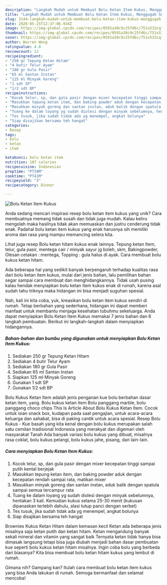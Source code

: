 ```yaml
---
description: "Langkah Mudah untuk Membuat Bolu Ketan Item Kukus, Menggugah Selera"
title: "Langkah Mudah untuk Membuat Bolu Ketan Item Kukus, Menggugah Selera"
slug: 3144-langkah-mudah-untuk-membuat-bolu-ketan-item-kukus-menggugah-selera
date: 2020-05-25T12:37:06.934Z
image: https://img-global.cpcdn.com/recipes/0591a30c9c25fd6c/751x532cq70/bolu-ketan-item-kukus-foto-resep-utama.jpg
thumbnail: https://img-global.cpcdn.com/recipes/0591a30c9c25fd6c/751x532cq70/bolu-ketan-item-kukus-foto-resep-utama.jpg
cover: https://img-global.cpcdn.com/recipes/0591a30c9c25fd6c/751x532cq70/bolu-ketan-item-kukus-foto-resep-utama.jpg
author: Warren Wong
ratingvalue: 4.8
reviewcount: 12
recipeingredient:
- "250 gr Tepung Ketan Hitam"
- "4 butir Telur Ayam"
- "180 gr Gula Pasir"
- "65 ml Santan Instan"
- "125 ml Minyak Goreng"
- "1 sdt SP"
- "1/2 sdt BP"
recipeinstructions:
- "Kocok telur, sp, dan gula pasir dengan mixer kecepatan tinggi sampai putih kental berjejak"
- "Masukkan tepung ketan item, dan baking powder aduk dengan kecepatan rendah sampai rata, matikan mixer"
- "Masukkan minyak goreng dan santan instan, aduk balik dengan spatula sampai semua tercampur rata"
- "Tuang ke dalam loyang yg sudah diolesi dengan minyak sebelumnya, hentakan 3 kali. Kemudian kukus selama 25-30 menit (kukusan dipanaskan terlebih dahulu, alasi tutup panci dengan serbet)"
- "Tes tusuk, jika sudah tidak ada yg menempel, angkat bolunya"
- "Siap disajikan bersama teh hangat"
categories:
- Resep
tags:
- bolu
- ketan
- item

katakunci: bolu ketan item 
nutrition: 187 calories
recipecuisine: Indonesian
preptime: "PT39M"
cooktime: "PT41M"
recipeyield: "3"
recipecategory: Dinner

---
```



![Bolu Ketan Item Kukus](https://img-global.cpcdn.com/recipes/0591a30c9c25fd6c/751x532cq70/bolu-ketan-item-kukus-foto-resep-utama.jpg)

Anda sedang mencari inspirasi resep bolu ketan item kukus yang unik? Cara membuatnya memang tidak susah dan tidak juga mudah. Kalau keliru mengolah maka hasilnya tidak akan memuaskan dan justru cenderung tidak enak. Padahal bolu ketan item kukus yang enak harusnya sih memiliki aroma dan rasa yang mampu memancing selera kita.

Lihat juga resep Bolu ketan hitam kukus enak lainnya. Tepung ketan Item, telur, gula pasir, mentega cair / minyak sayur jg boleh, skm, Bakingpowder, Olesan cetakan : mentega, Topping : gula halus di ayak. Cara membuat bolu kukus ketan hitam.

Ada beberapa hal yang sedikit banyak berpengaruh terhadap kualitas rasa dari bolu ketan item kukus, mulai dari jenis bahan, lalu pemilihan bahan segar sampai cara membuat dan menghidangkannya. Tidak usah pusing kalau hendak menyiapkan bolu ketan item kukus enak di rumah, karena asal sudah tahu triknya maka hidangan ini bisa menjadi suguhan spesial.


Nah, kali ini kita coba, yuk, kreasikan bolu ketan item kukus sendiri di rumah. Tetap berbahan yang sederhana, hidangan ini dapat memberi manfaat untuk membantu menjaga kesehatan tubuhmu sekeluarga. Anda dapat menyiapkan Bolu Ketan Item Kukus memakai 7 jenis bahan dan 6 langkah pembuatan. Berikut ini langkah-langkah dalam menyiapkan hidangannya.

<!--inarticleads1-->

##### Bahan-bahan dan bumbu yang digunakan untuk menyiapkan Bolu Ketan Item Kukus:

1. Sediakan 250 gr Tepung Ketan Hitam
1. Sediakan 4 butir Telur Ayam
1. Sediakan 180 gr Gula Pasir
1. Sediakan 65 ml Santan Instan
1. Siapkan 125 ml Minyak Goreng
1. Gunakan 1 sdt SP
1. Gunakan 1/2 sdt BP


Bolu Kukus Ketan Item adalah jenis penganan kue bolu berbahan dasar ketan item, yang. Bolu kukus ketan item Bolu panggang marble, bolu panggang choco chips This Is Article About Bolu Kukus Ketan Item. Cocok untuk isian snack box, kudapan pada saat pengajian, untuk acara-acara keluarga dan sahabat, bisa di paking cantik untuk acara spesial. Resep Bolu Kukus - Kue basah yang kita kenal dengan bolu kukus merupakan salah satu cemilan tradisional Indonesia yang merakyat dan digemari oleh masyarakat Tanah Ada banyak variasi bolu kukus yang dibuat, misalnya rasa coklat, bolu kukus pelangi, bolu kukus jahe, pisang, dan lain-lain. 

<!--inarticleads2-->

##### Cara menyiapkan Bolu Ketan Item Kukus:

1. Kocok telur, sp, dan gula pasir dengan mixer kecepatan tinggi sampai putih kental berjejak
1. Masukkan tepung ketan item, dan baking powder aduk dengan kecepatan rendah sampai rata, matikan mixer
1. Masukkan minyak goreng dan santan instan, aduk balik dengan spatula sampai semua tercampur rata
1. Tuang ke dalam loyang yg sudah diolesi dengan minyak sebelumnya, hentakan 3 kali. Kemudian kukus selama 25-30 menit (kukusan dipanaskan terlebih dahulu, alasi tutup panci dengan serbet)
1. Tes tusuk, jika sudah tidak ada yg menempel, angkat bolunya
1. Siap disajikan bersama teh hangat


Brownies Kukus Ketan Hitam dalam kemasan kecil Ketan ada beberapa jenis misalnya saja ketan putih dan ketan hitam. Ketan mengandung banyak sekali mineral dan vitamin yang sangat baik Ternyata ketan tidak hanya bisa dimasak langsung tetapi bisa juga diubah menjadi bahan dasar pembuatan kue seperti bolu kukus ketan hitam misalnya. Ingin coba bolu yang berbeda dari biasanya? Kita bisa membuat bolu ketan hitam kukus yang lembut di rumah. 

Gimana nih? Gampang kan? Itulah cara membuat bolu ketan item kukus yang bisa Anda lakukan di rumah. Semoga bermanfaat dan selamat mencoba!
